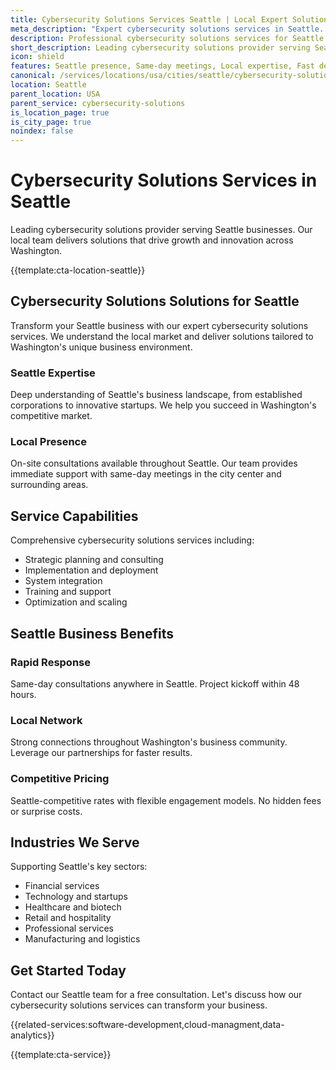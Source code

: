 ```yaml
---
title: Cybersecurity Solutions Services Seattle | Local Expert Solutions
meta_description: "Expert cybersecurity solutions services in Seattle. Local team, same-day consultations, proven results. Transform your business today."
description: Professional cybersecurity solutions services for Seattle businesses
short_description: Leading cybersecurity solutions provider serving Seattle and Washington.
icon: shield
features: Seattle presence, Same-day meetings, Local expertise, Fast deployment, Competitive rates, Proven track record
canonical: /services/locations/usa/cities/seattle/cybersecurity-solutions-seattle.html
location: Seattle
parent_location: USA
parent_service: cybersecurity-solutions
is_location_page: true
is_city_page: true
noindex: false
---
```


# Cybersecurity Solutions Services in Seattle

Leading cybersecurity solutions provider serving Seattle businesses. Our local team delivers solutions that drive growth and innovation across Washington.

{{template:cta-location-seattle}}

## Cybersecurity Solutions Solutions for Seattle

Transform your Seattle business with our expert cybersecurity solutions services. We understand the local market and deliver solutions tailored to Washington's unique business environment.

### Seattle Expertise

Deep understanding of Seattle's business landscape, from established corporations to innovative startups. We help you succeed in Washington's competitive market.

### Local Presence

On-site consultations available throughout Seattle. Our team provides immediate support with same-day meetings in the city center and surrounding areas.

## Service Capabilities

Comprehensive cybersecurity solutions services including:
- Strategic planning and consulting
- Implementation and deployment
- System integration
- Training and support
- Optimization and scaling

## Seattle Business Benefits

### Rapid Response
Same-day consultations anywhere in Seattle. Project kickoff within 48 hours.

### Local Network
Strong connections throughout Washington's business community. Leverage our partnerships for faster results.

### Competitive Pricing
Seattle-competitive rates with flexible engagement models. No hidden fees or surprise costs.

## Industries We Serve

Supporting Seattle's key sectors:
- Financial services
- Technology and startups
- Healthcare and biotech
- Retail and hospitality
- Professional services
- Manufacturing and logistics

## Get Started Today

Contact our Seattle team for a free consultation. Let's discuss how our cybersecurity solutions services can transform your business.

{{related-services:software-development,cloud-managment,data-analytics}}

{{template:cta-service}}
